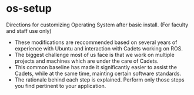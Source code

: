 # os-setup
Directions for customizing Operating System after basic install. (For faculty and staff use only)

- These modifications are reccommended based on several years of experience with Ubuntu and interaction with Cadets working on ROS. 
- The biggest challenge most of us face is that we work on multiple projects and machines which are under the care of Cadets. 
- This common baseline has made it significantly easier to assist the Cadets, while at the same time, mainting certain software standards.
- The rationale behind each step is explained. Perform only those steps you find pertinent to your application. 
